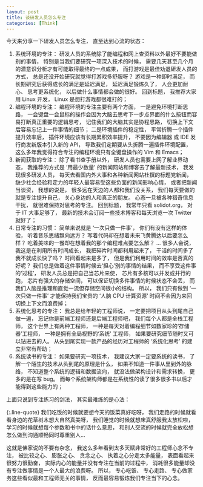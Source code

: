 ```yaml
---
layout: post
title: 谈研发人员怎么专注
categories: [Think]
---
```


今天来分享一下研发人员怎么专注， 直至达到心流的状态：

1. 系统环境的专注： 研发人员的系统除了能编程和网上查资料以外最好不要能做别的事情， 特别是当我们要研究一项深入技术的时候， 需要几天甚至几个月的潜意识分析才有可能取得最终的一点成果， 而打游戏是最佳劝退研发人员的方式， 总是还没开始研究就觉得打游戏多舒服呀？ 游戏是一种即时满足， 而长期研究后获得成长的满足是延迟满足， 延迟满足锻炼久了， 人会更加耐心、 思考更系统化， 以后做什么事情都会做的很好。 回到标题， 我推荐大家用 Linux 开发， Linux 是想打游戏都很难打的；
2. 编程环境的专注： 编程环境的专注主要有两个方面， 一是避免环境打断思路， 一会键盘一会鼠标的操作会因为大脑去思考下一步点界面的什么按钮而容易打断真正重要的逻辑思考， 记住我们的大脑其实是协程思路， 切换上下文后容易忘记上一件事情的细节； 二是环境插件的稳定性， 平常折腾一个插件提升效率后， 插件环境应该有长期累积效率提升， 不要因为编辑器 或 IDE 发行商发新版本引入新的 API， 导致我们定期要从头折腾一遍插件环境配置， 这么多年我觉得符合专注的编程环境只有全键盘操作的 Vim 和 Emacs；
3. 新闻获取的专注： 除了看书查手册以外， 研发人员也需要上网了解业界动态， 我推荐的方式是 ’用最少数量’ 的新闻网站和博客去了解最新技术， 我发现很多研发人员， 每天去看国内外大事和各种新闻网站杜撰的标题党新闻， 缺少社会经验和定力的年轻人最容易受这些负面的新闻影响心情， 或者把新闻当谈资， 我想的说是， 很多远在天边的人都和我们没关系， 我们每天要做的就是专注提升自己， 关心身边的人和真正的朋友。 心态一旦被各种猎奇信息干扰， 就很难保持对思考的专注。 回到标题， 我常年只看 solidot.org， 对于 IT 大事足够了， 最新的技术会订阅一些技术博客和每天浏览一次 Twitter 就好了；
4. 日常专注的习惯： 简单来说就是 ‘一次只做一件事’， 你们有没有这样的体验， 听着音乐思绪飘向远方？ 写着代码却在想着未来飞黄腾达以后要怎么样？ 吃着美味的一餐却在想着我的那个编程难点要怎么解？ ... 很多人会说， 我这是在利用所有时间成长， 我把碎片时间都利用起来了， 干活的时间多了我不就成长快了吗？ 时间看起来是多了， 但是我们利用时间的效率是否真的好呢？ 我们总是做着这件事情时候去‘担心’别的事情的结果， 而不享受这件事的‘过程’， 研发人员总是把自己当芯片来使， 芯片有多核可以并发或并行的跑， 芯片有强大的存储空间， 可以保证切换多件事情的时候状态不会丢， 而我们人脑是推理和直觉一流但存储空间很小的结构。 所以， 我们只有做到 ‘一次只做一件事’ 才能保持我们宝贵的 ‘人脑 CPU 计算资源’ 时间不会因为来回切换上下文而浪费掉；
5. 系统化思考的专注： 我总是给年轻的工程师说， 一定要把项目从头到尾自己做一遍， 忘记你是前端工程师还是后端工程师吧， 我们每个人都是全栈工程师， 这个世界上有两种工程师， 一种是每天对着编程细节如数家珍的‘存储器’工程师， 一种是拥有全局视野的‘系统’ 工程师， 如果要研究细节随时又可以钻进去的人。 从头到尾实现一款产品的经历对工程师的 ‘系统化思考’ 的建立非常有帮助；
6. 系统读书的专注： 如果要研究一项技术， 我建议大家一定要系统的读书， 了解一个陌生的技术从头到尾的原理是什么， 如果不知道一件事从里到外的脉络， 不知道整个系统的逻辑和数据流向， 就没法做架构设计和需求转换， 更多的是在写 bug。 而每个系统架构师都是在系统性的读了很多很多书以后才能得到这些能力的；

上面只说到专注练习的剑法， 其实最难练的是心法：

{:.line-quote}
我们吃饭的时候就要想今天的饭菜真好吃呀， 我们走路的时候就看看身边的花草树木想大自然真美呀， 我们睡觉的时候就想床真舒服我太放松啦， 学习的时候就想每个参数和书中的话什么意思， 和别人交流的时候就完全放松想怎么做到沟通顺畅同时尊重别人...

这就是佛家说的不要有杂念， 我这么多年看到太多天赋非常好的工程师心念不专注， 被比较之心、 膨胀之心、 贪念之心、 执着之心分走太多能量， 表面看起来很努力很勤奋， 实际内心的能量并没有专注在当前的过程中， 消耗很多能量却没有专注做事情是一个人最大的浪费呀。 所以， 专心吃饭、 专心走路、 专心做家务这些看似最和工程师无关的事情， 反而最容易锻炼我们专注当下的心念。


